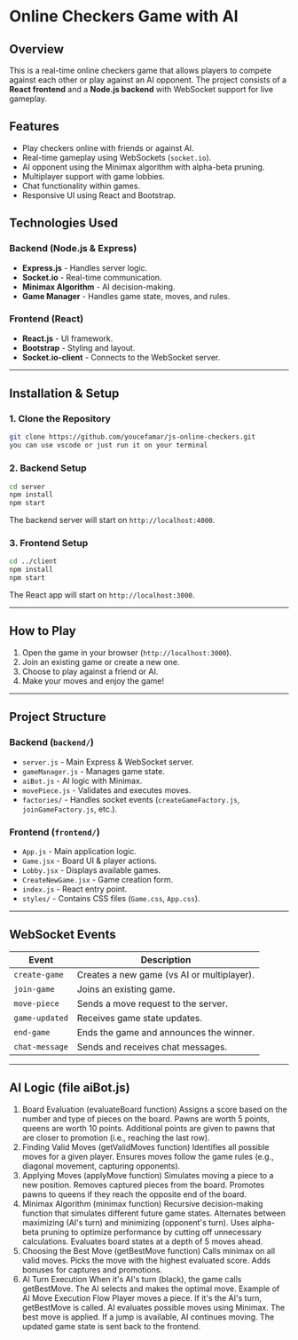 # Online Checkers Game with AI

## Overview
This is a real-time online checkers game that allows players to compete against each other or play against an AI opponent. The project consists of a **React frontend** and a **Node.js backend** with WebSocket support for live gameplay.

## Features
- Play checkers online with friends or against AI.
- Real-time gameplay using WebSockets (`socket.io`).
- AI opponent using the Minimax algorithm with alpha-beta pruning.
- Multiplayer support with game lobbies.
- Chat functionality within games.
- Responsive UI using React and Bootstrap.

## Technologies Used
### Backend (Node.js & Express)
- **Express.js** - Handles server logic.
- **Socket.io** - Real-time communication.
- **Minimax Algorithm** - AI decision-making.
- **Game Manager** - Handles game state, moves, and rules.

### Frontend (React)
- **React.js** - UI framework.
- **Bootstrap** - Styling and layout.
- **Socket.io-client** - Connects to the WebSocket server.

---

## Installation & Setup
### 1. Clone the Repository
```sh
git clone https://github.com/youcefamar/js-online-checkers.git
you can use vscode or just run it on your terminal 
```
### 2. Backend Setup
```sh
cd server
npm install
npm start
```
The backend server will start on `http://localhost:4000`.

### 3. Frontend Setup
```sh
cd ../client
npm install
npm start
```
The React app will start on `http://localhost:3000`.

---

## How to Play
1. Open the game in your browser (`http://localhost:3000`).
2. Join an existing game or create a new one.
3. Choose to play against a friend or AI.
4. Make your moves and enjoy the game!

---
## Project Structure
### Backend (`backend/`)
- `server.js` - Main Express & WebSocket server.
- `gameManager.js` - Manages game state.
- `aiBot.js` - AI logic with Minimax.
- `movePiece.js` - Validates and executes moves.
- `factories/` - Handles socket events (`createGameFactory.js`, `joinGameFactory.js`, etc.).

### Frontend (`frontend/`)
- `App.js` - Main application logic.
- `Game.jsx` - Board UI & player actions.
- `Lobby.jsx` - Displays available games.
- `CreateNewGame.jsx` - Game creation form.
- `index.js` - React entry point.
- `styles/` - Contains CSS files (`Game.css`, `App.css`).

---

## WebSocket Events
| Event           | Description |
|---------------|-------------|
| `create-game`  | Creates a new game (vs AI or multiplayer). |
| `join-game`    | Joins an existing game. |
| `move-piece`   | Sends a move request to the server. |
| `game-updated` | Receives game state updates. |
| `end-game`     | Ends the game and announces the winner. |
| `chat-message` | Sends and receives chat messages. |

---

## AI Logic (file aiBot.js)

1. Board Evaluation (evaluateBoard function)
Assigns a score based on the number and type of pieces on the board.
Pawns are worth 5 points, queens are worth 10 points.
Additional points are given to pawns that are closer to promotion (i.e., reaching the last row).
2. Finding Valid Moves (getValidMoves function)
Identifies all possible moves for a given player.
Ensures moves follow the game rules (e.g., diagonal movement, capturing opponents).
3. Applying Moves (applyMove function)
Simulates moving a piece to a new position.
Removes captured pieces from the board.
Promotes pawns to queens if they reach the opposite end of the board.
4. Minimax Algorithm (minimax function)
Recursive decision-making function that simulates different future game states.
Alternates between maximizing (AI's turn) and minimizing (opponent's turn).
Uses alpha-beta pruning to optimize performance by cutting off unnecessary calculations.
Evaluates board states at a depth of 5 moves ahead.
5. Choosing the Best Move (getBestMove function)
Calls minimax on all valid moves.
Picks the move with the highest evaluated score.
Adds bonuses for captures and promotions.
6. AI Turn Execution
When it's AI's turn (black), the game calls getBestMove.
The AI selects and makes the optimal move.
Example of AI Move Execution Flow
Player moves a piece.
If it's the AI's turn, getBestMove is called.
AI evaluates possible moves using Minimax.
The best move is applied.
If a jump is available, AI continues moving.
The updated game state is sent back to the frontend.
